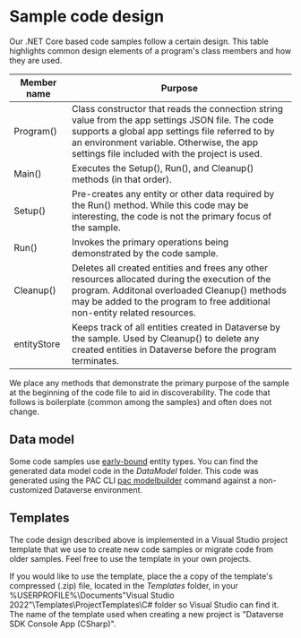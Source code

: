 ﻿---
languages:
- csharp
products:
- power-platform
- power-apps
page_type: sample
description: "Learn about the code design we use in our .NET Core code samples."
---

# Sample code design

Our .NET Core based code samples follow a certain design. This table highlights common design elements of a program's class members and how they are used.

|Member name|Purpose|
|--|--|
|Program()|Class constructor that reads the connection string value from the app settings JSON file. The code supports a global app settings file referred to by an environment variable. Otherwise, the app settings file included with the project is used.|
|Main()|Executes the Setup(), Run(), and Cleanup() methods (in that order).|
|Setup()|Pre-creates any entity or other data required by the Run() method. While this code may be interesting, the code is not the primary focus of the sample.|
|Run()|Invokes the primary operations being demonstrated by the code sample.|
|Cleanup()|Deletes all created entities and frees any other resources allocated during the execution of the program. Additonal overloaded Cleanup() methods may be added to the program to free additional non-entity related resources.|
|entityStore| Keeps track of all entities created in Dataverse by the sample. Used by Cleanup() to delete any created entities in Dataverse before the program terminates.|

We place any methods that demonstrate the primary purpose of the sample at the beginning of the code file to aid in discoverability. The code that follows is boilerplate (common among the samples) and often does not change.

## Data model

Some code samples use [early-bound](https://learn.microsoft.com/power-apps/developer/data-platform/org-service/early-bound-programming#early-bound) entity types. You can find the generated data model code in the *DataModel* folder. This code was generated using the PAC CLI [pac modelbuilder](https://learn.microsoft.com/power-platform/developer/cli/reference/modelbuilder) command against a non-customized Dataverse environment.

## Templates

The code design described above is implemented in a Visual Studio project template that we use to create new code samples or migrate code from older samples. Feel free to use the template in your own projects.

If you would like to use the template, place the a copy of the template's compressed (.zip) file, located in the *Templates* folder, in your %USERPROFILE%\Documents\"Visual Studio 2022"\Templates\ProjectTemplates\C# folder so Visual Studio can find it. The name of the template used when creating a new project is "Dataverse SDK Console App (CSharp)".
